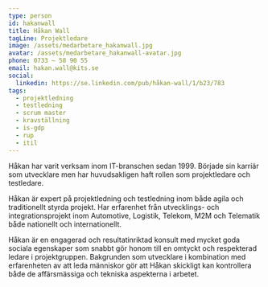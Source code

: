 ```yaml
---
type: person
id: hakanwall
title: Håkan Wall
tagLine: Projektledare
image: /assets/medarbetare_hakanwall.jpg
avatar: /assets/medarbetare_hakanwall-avatar.jpg
phone: 0733 – 58 90 55
email: hakan.wall@kits.se
social:
  linkedin: https://se.linkedin.com/pub/håkan-wall/1/b23/783
tags:
  - projektledning
  - testledning
  - scrum master
  - kravställning
  - is-gdp
  - rup
  - itil
---
```


Håkan har varit verksam inom IT-branschen sedan 1999. Började sin karriär som utvecklare men har huvudsakligen haft rollen som projektledare och testledare.

Håkan är expert på projektledning och testledning inom både agila och traditionellt styrda projekt. Har erfarenhet från utvecklings- och integrationsprojekt inom Automotive, Logistik, Telekom, M2M och Telematik både nationellt och internationellt.

Håkan är en engagerad och resultatinriktad konsult med mycket goda sociala egenskaper som snabbt gör honom till en omtyckt och respekterad ledare i projektgruppen. Bakgrunden som utvecklare i kombination med erfarenheten av att leda människor gör att Håkan skickligt kan kontrollera både de affärsmässiga och tekniska aspekterna i arbetet.
